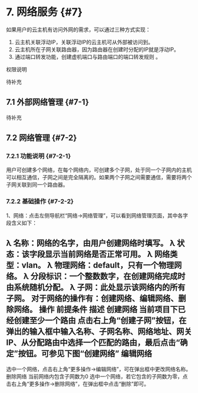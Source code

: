# 7. 网络服务 {#7}

如果用户的云主机有访问外网的需求，可以通过三种方式实现：

1. 云主机关联浮动IP，关联浮动IP的云主机可从外部被访问到。
2. 云主机所在子网关联路由器，因为路由器在创建时分配的IP就是浮动IP。
3. 通过端口转发功能，创建虚机端口与路由端口的端口转发规则。

权限说明

待补充

## 7.1 外部网络管理 {#7-1}

待补充

## 7.2 网络管理 {#7-2}

### 7.2.1 功能说明 {#7-2-1}

用户可创建多个网络，在每个网络内，可创建多个子网，处于同一个子网内的主机可以相互通信，子网之间是完全隔离的。如果两个子网之间需要通信，需要将两个子网关联到同一个路由器。

### 7.2.2 基础操作 {#7-2-2}

1、网络：点击左侧导航栏“网络->网络管理”，可以看到网络管理页面，其中各字段含义如下：

λ	名称：网络的名字，由用户创建网络时填写。λ	状态：该字段显示当前网络是否正常可用。λ	网络类型：vlan。λ	物理网络：default，只有一个物理网络。λ	分段标识：一个整数数字，在创建网络完成时由系统随机分配。λ	子网：此处显示该网络内的所有子网。对于网络的操作有：创建网络、编辑网络、删除网络。操作前提条件描述创建网络当前项目下已经创建至少一个路由点击右上角“创建子网”按钮，在弹出的输入框中输入名称、子网名称、网络地址、网关IP、从分配路由中选择一个匹配的路由，最后点击“确定”按钮。可参见下图“创建网络”编辑网络--选中一个网络，点击右上角“更多操作->编辑网络”，可在弹出框中更改网络名称。删除网络当前网络内包含子网数为0选中一个网络，若它包含的子网数为零，点击右上角“更多操作->删除网络”，在弹出框中点击“删除”即可。

